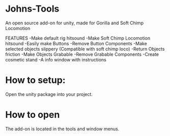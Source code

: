 # Johns-Tools
An open source add-on for unity, made for Gorilla and Soft Chimp Locomotion

FEATURES
-Make default rig hitsound
-Make Soft Chimp Locomotion hitsound
-Easily make Buttons
-Remove Button Components
-Make selected objects slippery (Compatible with soft chimp loco)
-Return Objects friction
-Make Objects Grabable
-Remove Grabable Components
-Create cosmetic stand
-A info window with instructions

# How to setup:
Open the unity package into your project.
# How to open
The add-on is located in the tools and window menus.
